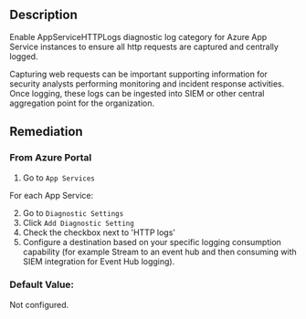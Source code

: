 ## Description

Enable AppServiceHTTPLogs diagnostic log category for Azure App Service instances to ensure all http requests are captured and centrally logged.

Capturing web requests can be important supporting information for security analysts performing monitoring and incident response activities. Once logging, these logs can be ingested into SIEM or other central aggregation point for the organization.

## Remediation

### From Azure Portal

1. Go to `App Services`

For each App Service:

2. Go to `Diagnostic Settings`
3. Click `Add Diagnostic Setting`
4. Check the checkbox next to 'HTTP logs'
5. Configure a destination based on your specific logging consumption capability (for example Stream to an event hub and then consuming with SIEM integration for Event Hub logging).

### Default Value:

Not configured.